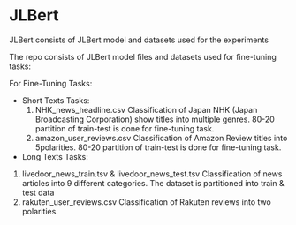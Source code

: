 # JLBert
JLBert consists of JLBert model and datasets used for the experiments

The repo consists of JLBert model files and datasets used for fine-tuning tasks:

For Fine-Tuning Tasks:
- Short Texts Tasks:
  1. NHK_news_headline.csv 
     Classification of Japan NHK (Japan Broadcasting Corporation) show titles into multiple genres. 80-20 partition of train-test is done for fine-tuning task.
  2. amazon_user_reviews.csv
     Classification of Amazon Review titles into 5polarities. 80-20 partition of train-test is done for fine-tuning task.  
 - Long Texts Tasks:
  1. livedoor_news_train.tsv & livedoor_news_test.tsv
     Classification of news articles into 9 different categories. The dataset is partitioned into train & test data
  2. rakuten_user_reviews.csv
     Classification of Rakuten reviews into two polarities.
